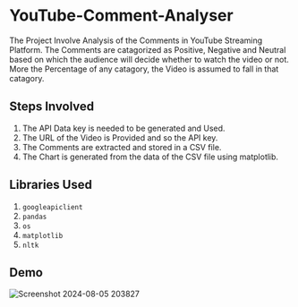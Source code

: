 # YouTube-Comment-Analyser
The Project Involve Analysis of the Comments in YouTube Streaming Platform. The Comments are catagorized as Positive, Negative and Neutral based on which the audience will decide whether to watch the video or not. More the Percentage of any catagory, the Video is assumed to fall in that catagory.   
## Steps Involved
1. The API Data key is needed to be generated and Used.
2. The URL of the Video is Provided and so the API key.
3. The Comments are extracted and stored in a CSV file.
4. The Chart is generated from the data of the CSV file using matplotlib.

## Libraries Used 
1. `googleapiclient`
2. `pandas`
3. `os`
4. `matplotlib`
5. `nltk`

## Demo
  ![Screenshot 2024-08-05 203827](https://github.com/user-attachments/assets/e0dbb6e5-045a-429e-b8af-030048aa5ad1)
